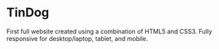 # TinDog

First full website created using a combination of HTML5 and CSS3. Fully responsive for desktop/laptop, tablet, and mobile.
